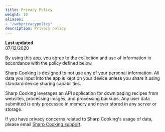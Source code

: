 ```yaml
---
title: Privacy Policy
weight: 10
aliases: 
- "/webprivacypolicy"
description: Privacy policy
---
```


**Last updated**  
07/12/2020

By using this app, you agree to the collection and use of information in accordance with the policy defined below.

Sharp Cooking is designed to not use any of your personal information. All data you input into the app is kept on your device unless you share it using standard device sharing capabilities.

Sharp Cooking leverages an API application for downloading recipes from websites, processing images, and processing backups. Any user data submitted is only processed in memory and never stored in any server or storage.

If you have privacy concerns related to Sharp Cooking's usage of data, please email [Sharp Cooking support](mailto:lpains.wp@gmail.com).